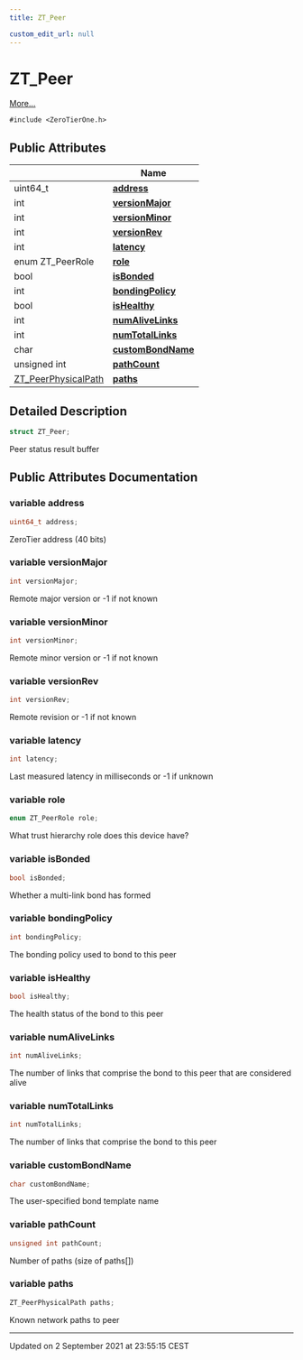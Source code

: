 ```yaml
---
title: ZT_Peer

custom_edit_url: null
---
```


# ZT_Peer



 [More...](#detailed-description)


`#include <ZeroTierOne.h>`

## Public Attributes

|                | Name           |
| -------------- | -------------- |
| uint64_t | **[address](/autogen/libztcore/classes/struct_z_t___peer.md#variable-address)**  |
| int | **[versionMajor](/autogen/libztcore/classes/struct_z_t___peer.md#variable-versionmajor)**  |
| int | **[versionMinor](/autogen/libztcore/classes/struct_z_t___peer.md#variable-versionminor)**  |
| int | **[versionRev](/autogen/libztcore/classes/struct_z_t___peer.md#variable-versionrev)**  |
| int | **[latency](/autogen/libztcore/classes/struct_z_t___peer.md#variable-latency)**  |
| enum ZT_PeerRole | **[role](/autogen/libztcore/classes/struct_z_t___peer.md#variable-role)**  |
| bool | **[isBonded](/autogen/libztcore/classes/struct_z_t___peer.md#variable-isbonded)**  |
| int | **[bondingPolicy](/autogen/libztcore/classes/struct_z_t___peer.md#variable-bondingpolicy)**  |
| bool | **[isHealthy](/autogen/libztcore/classes/struct_z_t___peer.md#variable-ishealthy)**  |
| int | **[numAliveLinks](/autogen/libztcore/classes/struct_z_t___peer.md#variable-numalivelinks)**  |
| int | **[numTotalLinks](/autogen/libztcore/classes/struct_z_t___peer.md#variable-numtotallinks)**  |
| char | **[customBondName](/autogen/libztcore/classes/struct_z_t___peer.md#variable-custombondname)**  |
| unsigned int | **[pathCount](/autogen/libztcore/classes/struct_z_t___peer.md#variable-pathcount)**  |
| [ZT_PeerPhysicalPath](/autogen/libztcore/classes/struct_z_t___peer_physical_path.md) | **[paths](/autogen/libztcore/classes/struct_z_t___peer.md#variable-paths)**  |

## Detailed Description

```cpp
struct ZT_Peer;
```


Peer status result buffer 

## Public Attributes Documentation

### variable address

```cpp
uint64_t address;
```


ZeroTier address (40 bits) 


### variable versionMajor

```cpp
int versionMajor;
```


Remote major version or -1 if not known 


### variable versionMinor

```cpp
int versionMinor;
```


Remote minor version or -1 if not known 


### variable versionRev

```cpp
int versionRev;
```


Remote revision or -1 if not known 


### variable latency

```cpp
int latency;
```


Last measured latency in milliseconds or -1 if unknown 


### variable role

```cpp
enum ZT_PeerRole role;
```


What trust hierarchy role does this device have? 


### variable isBonded

```cpp
bool isBonded;
```


Whether a multi-link bond has formed 


### variable bondingPolicy

```cpp
int bondingPolicy;
```


The bonding policy used to bond to this peer 


### variable isHealthy

```cpp
bool isHealthy;
```


The health status of the bond to this peer 


### variable numAliveLinks

```cpp
int numAliveLinks;
```


The number of links that comprise the bond to this peer that are considered alive 


### variable numTotalLinks

```cpp
int numTotalLinks;
```


The number of links that comprise the bond to this peer 


### variable customBondName

```cpp
char customBondName;
```


The user-specified bond template name 


### variable pathCount

```cpp
unsigned int pathCount;
```


Number of paths (size of paths[]) 


### variable paths

```cpp
ZT_PeerPhysicalPath paths;
```


Known network paths to peer 


-------------------------------

Updated on  2 September 2021 at 23:55:15 CEST